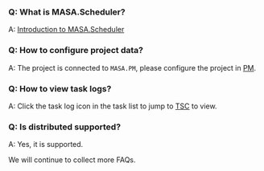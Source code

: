 ﻿### Q: What is MASA.Scheduler?

A: [Introduction to MASA.Scheduler](stack/scheduler/introduce)

### Q: How to configure project data?

A: The project is connected to `MASA.PM`, please configure the project in [PM](stack/pm/get-started).

### Q: How to view task logs?

A: Click the task log icon in the task list to jump to [TSC](stack/tsc/introduce) to view.

### Q: Is distributed supported?

A: Yes, it is supported.

We will continue to collect more FAQs.